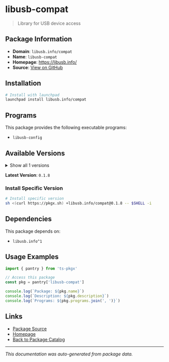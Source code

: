 # libusb-compat

> Library for USB device access

## Package Information

- **Domain**: `libusb.info/compat`
- **Name**: `libusb-compat`
- **Homepage**: https://libusb.info/
- **Source**: [View on GitHub](https://github.com/pkgxdev/pantry/tree/main/projects/libusb.info/compat/package.yml)

## Installation

```bash
# Install with launchpad
launchpad install libusb.info/compat
```

## Programs

This package provides the following executable programs:

- `libusb-config`

## Available Versions

<details>
<summary>Show all 1 versions</summary>

- `0.1.8`

</details>

**Latest Version**: `0.1.8`

### Install Specific Version

```bash
# Install specific version
sh <(curl https://pkgx.sh) +libusb.info/compat@0.1.8 -- $SHELL -i
```

## Dependencies

This package depends on:

- `libusb.info^1`

## Usage Examples

```typescript
import { pantry } from 'ts-pkgx'

// Access this package
const pkg = pantry['libusb-compat']

console.log(`Package: ${pkg.name}`)
console.log(`Description: ${pkg.description}`)
console.log(`Programs: ${pkg.programs.join(', ')}`)
```

## Links

- [Package Source](https://github.com/pkgxdev/pantry/tree/main/projects/libusb.info/compat/package.yml)
- [Homepage](https://libusb.info/)
- [Back to Package Catalog](../../../package-catalog.md)

---

*This documentation was auto-generated from package data.*
